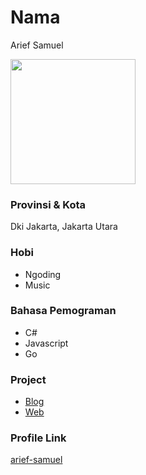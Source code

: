 # Nama
Arief Samuel

<img src="https://avatars.githubusercontent.com/u/63085636?v=4" width="200" height="200" align="center"/>

### Provinsi & Kota

Dki Jakarta, Jakarta Utara


### Hobi

- Ngoding
- Music

### Bahasa Pemograman 

- C#
- Javascript
- Go

### Project

- [Blog](http://arief21.azurewebsites.net/)
- [Web](lue-stone-014921c00.azurestaticapps.net)

### Profile Link

[arief-samuel](https://github.com/arief-samuel)
